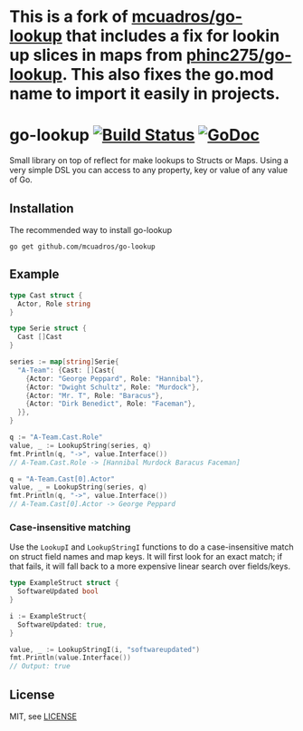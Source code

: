 This is a fork of [mcuadros/go-lookup](https://github.com/mcuadros/go-lookup) that includes a fix for lookin up slices in maps from [phinc275/go-lookup](https://github.com/phinc275/go-lookup). This also fixes the go.mod name to import it easily in projects.
==============================
go-lookup [![Build Status](https://img.shields.io/github/workflow/status/mcuadros/go-lookup/Test.svg)](https://github.com/mcuadros/go-lookup/actions) [![GoDoc](http://godoc.org/github.com/mcuadros/go-lookup?status.png)](https://pkg.go.dev/github.com/mcuadros/go-lookup)
==============================

Small library on top of reflect for make lookups to Structs or Maps. Using a very simple DSL you can access to any property, key or value of any value of Go.

Installation
------------

The recommended way to install go-lookup

```
go get github.com/mcuadros/go-lookup
```

Example
-------

```go
type Cast struct {
  Actor, Role string
}

type Serie struct {
  Cast []Cast
}

series := map[string]Serie{
  "A-Team": {Cast: []Cast{
    {Actor: "George Peppard", Role: "Hannibal"},
    {Actor: "Dwight Schultz", Role: "Murdock"},
    {Actor: "Mr. T", Role: "Baracus"},
    {Actor: "Dirk Benedict", Role: "Faceman"},
  }},
}

q := "A-Team.Cast.Role"
value, _ := LookupString(series, q)
fmt.Println(q, "->", value.Interface())
// A-Team.Cast.Role -> [Hannibal Murdock Baracus Faceman]

q = "A-Team.Cast[0].Actor"
value, _ = LookupString(series, q)
fmt.Println(q, "->", value.Interface())
// A-Team.Cast[0].Actor -> George Peppard
```

### Case-insensitive matching

Use the `LookupI` and `LookupStringI` functions to do a case-insensitive match on struct field names and map keys. It will first look for an exact match; if that fails, it will fall back to a more expensive linear search over fields/keys.

```go
type ExampleStruct struct {
  SoftwareUpdated bool
}

i := ExampleStruct{
  SoftwareUpdated: true,
}

value, _ := LookupStringI(i, "softwareupdated")
fmt.Println(value.Interface())
// Output: true
```

License
-------

MIT, see [LICENSE](LICENSE)
